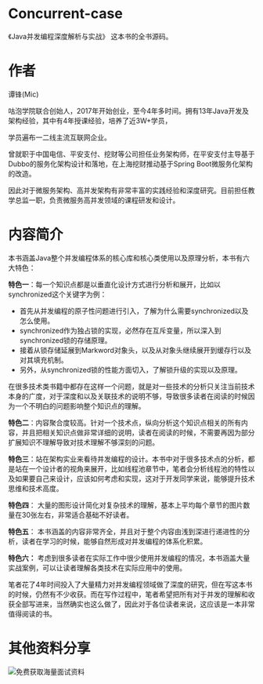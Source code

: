 # Concurrent-case

《Java并发编程深度解析与实战》 这本书的全书源码。



# 作者

   谭锋(Mic)

   咕泡学院联合创始人，2017年开始创业，至今4年多时间。拥有13年Java开发及架构经验，其中有4年授课经验，培养了近3W+学员，

   学员遍布一二线主流互联网企业。

   曾就职于中国电信、平安支付、挖财等公司担任业务架构师，在平安支付主导基于Dubbo的服务化架构设计和落地，在上海挖财推动基于Spring Boot微服务化架构的改造。

   因此对于微服务架构、高并发架构有非常丰富的实践经验和深度研究。目前担任教学总监一职，负责微服务高并发领域的课程研发和设计。

# 内容简介

本书涵盖Java整个并发编程体系的核心库和核心类使用以及原理分析，本书有六大特色：

**特色一**：每一个知识点都是以垂直化设计方式进行分析和展开，比如以synchronized这个关键字为例：

* 首先从并发编程的原子性问题进行引入，了解为什么需要synchronized以及怎么使用。
* synchronized作为独占锁的实现，必然存在互斥变量，所以深入到synchronized锁的存储原理。
* 接着从锁存储延展到Markword对象头，以及从对象头继续展开到缓存行以及对其填充机制。
* 另外，从synchronized锁的性能方面切入，了解锁升级的实现以及原理。

在很多技术类书籍中都存在这样一个问题，就是对一些技术的分析只关注当前技术本身的广度，对于深度和以及关联技术的说明不够，导致很多读者在阅读的时候因为一个不明白的问题影响整个知识点的理解。

**特色二**：内容聚合度较高。针对一个技术点，纵向分析这个知识点相关的所有内容，并且把相关知识点做非常详细的说明，读者在阅读的时候，不需要再因为部分扩展知识不理解导致对技术理解不够深刻的问题。

**特色三**：站在架构实业来看待并发编程的设计。本书中对于很多技术点的分析，都是站在一个设计者的视角来展开，比如线程池章节中，笔者会分析线程池的特性以及如果要自己来设计，应该如何考虑和实现，这对于开发同学来说，能够提升技术思维和技术高度。

**特色四**： 大量的图形设计简化对复杂技术的理解，基本上平均每个章节的图片数量在30张左右，非常适合基础不好读者。

**特色五**： 本书涵盖的内容非常齐全，并且对于整个内容由浅到深进行递进性的分析，读者在学习的时候，能够自然形成对并发编程的体系化积累。

**特色六：** 考虑到很多读者在实际工作中很少使用并发编程的情况，本书涵盖大量实战案例，可以让读者理解各类技术在实际应用中的使用。

笔者花了4年时间投入了大量精力对并发编程领域做了深度的研究，但在写这本书的时候，仍然有不少收获。而在写作过程中，笔者希望把所有对于并发的理解和收获全部写进来，当然确实也这么做了，因此对于各位读者来说，这应该是一本非常值得阅读的书。

# 其他资料分享

![免费获取海量面试资料](https://mic-blob-bucket.oss-cn-beijing.aliyuncs.com/202110181558586.jpg)

